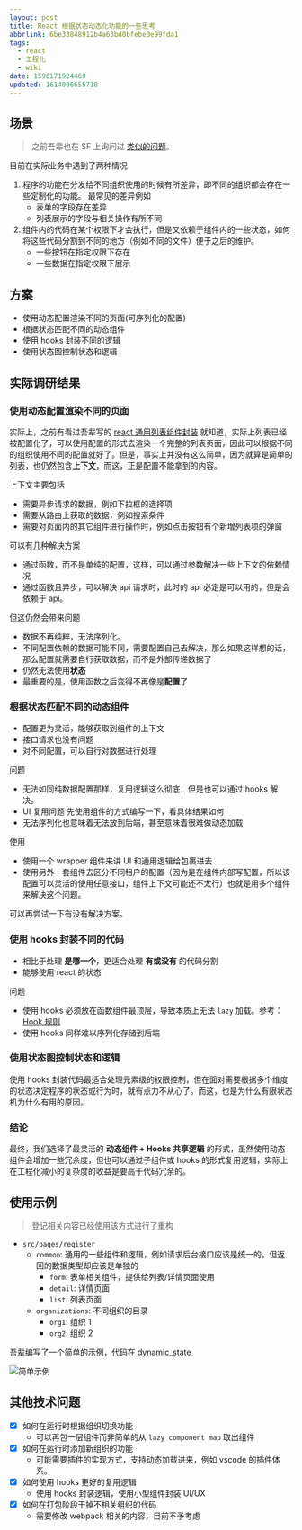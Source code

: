 ```yaml
---
layout: post
title: React 根据状态动态化功能的一些思考
abbrlink: 6be33848912b4a63bd0bfebe0e99fda1
tags:
  - react
  - 工程化
  - wiki
date: 1596171924460
updated: 1614006655718
---
```


## 场景

> 之前吾辈也在 SF 上询问过 [类似的问题](https://segmentfault.com/q/1010000021851252)。

目前在实际业务中遇到了两种情况

1.  程序的功能在分发给不同组织使用的时候有所差异，即不同的组织都会存在一些定制化的功能。
    最常见的差异例如
    *   表单的字段存在差异
    *   列表展示的字段与相关操作有所不同
2.  组件内的代码在某个权限下才会执行，但是又依赖于组件内的一些状态，如何将这些代码分割到不同的地方（例如不同的文件）便于之后的维护。
    *   一些按钮在指定权限下存在
    *   一些数据在指定权限下展示

## 方案

*   使用动态配置渲染不同的页面(可序列化的配置)
*   根据状态匹配不同的动态组件
*   使用 hooks 封装不同的逻辑
*   使用状态图控制状态和逻辑

## 实际调研结果

### 使用动态配置渲染不同的页面

实际上，之前有看过吾辈写的 [react 通用列表组件封装](/p/c55a6470683e498f92ba05d7ff710b3a) 就知道，实际上列表已经被配置化了，可以使用配置的形式去渲染一个完整的列表页面，因此可以根据不同的组织使用不同的配置就好了。但是，事实上并没有这么简单，因为就算是简单的列表，也仍然包含**上下文**，而这，正是配置不能拿到的内容。

上下文主要包括

*   需要异步请求的数据，例如下拉框的选择项
*   需要从路由上获取的数据，例如搜索条件
*   需要对页面内的其它组件进行操作时，例如点击按钮有个新增列表项的弹窗

可以有几种解决方案

*   通过函数，而不是单纯的配置，这样，可以通过参数解决一些上下文的依赖情况
*   通过函数且异步，可以解决 api 请求时，此时的 api 必定是可以用的，但是会依赖于 api。

但这仍然会带来问题

*   数据不再纯粹，无法序列化。
*   不同配置依赖的数据可能不同，需要配置自己去解决，那么如果这样想的话，那么配置就需要自行获取数据，而不是外部传递数据了
*   仍然无法使用**状态**
*   最重要的是，使用函数之后变得不再像是**配置**了

### 根据状态匹配不同的动态组件

*   配置更为灵活，能够获取到组件的上下文
*   接口请求也没有问题
*   对不同配置，可以自行对数据进行处理

问题

*   无法如同纯数据配置那样，复用逻辑这么彻底，但是也可以通过 hooks 解决。
*   UI 复用问题
    先使用组件的方式编写一下，看具体结果如何
*   无法序列化也意味着无法放到后端，甚至意味着很难做动态加载

使用

*   使用一个 wrapper 组件来讲 UI 和通用逻辑给包裹进去
*   使用另外一套组件去区分不同租户的配置（因为是在组件内部写配置，所以该配置可以灵活的使用任意接口，组件上下文可能还不太行）也就是用多个组件来解决这个问题。

可以再尝试一下有没有解决方案。

### 使用 hooks 封装不同的代码

*   相比于处理 **是哪一个**，更适合处理 **有或没有** 的代码分割
*   能够使用 react 的状态

问题

*   使用 hooks 必须放在函数组件最顶层，导致本质上无法 `lazy` 加载。参考：[Hook 规则](https://zh-hans.reactjs.org/docs/hooks-rules.html)
*   使用 hooks 同样难以序列化存储到后端

### 使用状态图控制状态和逻辑

使用 hooks 封装代码最适合处理元素级的权限控制，但在面对需要根据多个维度的状态决定程序的状态或行为时，就有点力不从心了。而这，也是为什么有限状态机为什么有用的原因。

### 结论

最终，我们选择了最灵活的 **动态组件 + Hooks 共享逻辑** 的形式，虽然使用动态组件会增加一些冗余度，但也可以通过子组件或 hooks 的形式复用逻辑，实际上在工程化减小的复杂度的收益是要高于代码冗余的。

## 使用示例

> 登记相关内容已经使用该方式进行了重构

*   `src/pages/register`
    *   `common`: 通用的一些组件和逻辑，例如请求后台接口应该是统一的，但返回的数据类型却应该是单独的
        *   `form`: 表单相关组件，提供给列表/详情页面使用
        *   `detail`: 详情页面
        *   `list`: 列表页面
    *   `organizations`: 不同组织的目录
        *   `org1`: 组织 1
        *   `org2`: 组织 2

吾辈编写了一个简单的示例，代码在 [dynamic\_state](https://github.com/rxliuli/example/tree/master/dynamic_state)

![简单示例](https://img.rxliuli.com/20200803203027.png)

## 其他技术问题

*   [x] 如何在运行时根据组织切换功能
    *   可以再包一层组件而非简单的从 `lazy component map` 取出组件
*   [x] 如何在运行时添加新组织的功能
    *   可能需要插件的实现方式，支持动态加载进来，例如 vscode 的插件体系。
*   [x] 如何使用 hooks 更好的复用逻辑
    *   使用 hooks 封装逻辑，使用小型组件封装 UI/UX
*   [x] 如何在打包阶段干掉不相关组织的代码
    *   需要修改 webpack 相关的内容，目前不予考虑
